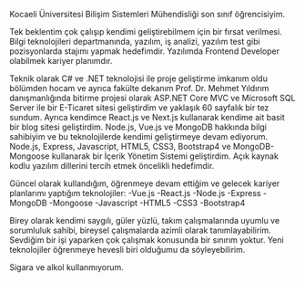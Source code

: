 Kocaeli Üniversitesi Bilişim Sistemleri Mühendisliği son sınıf öğrencisiyim.

Tek beklentim çok çalışıp kendimi geliştirebilmem için bir fırsat verilmesi. Bilgi teknolojileri departmanında, yazılım, iş analizi, yazılım test gibi pozisyonlarda stajımı yapmak hedefimdir. Yazılımda Frontend Developer olabilmek kariyer planımdır.

Teknik olarak C# ve .NET teknolojisi ile proje geliştirme imkanım oldu bölümden hocam ve ayrıca fakülte dekanım Prof. Dr. Mehmet Yıldırım danışmanlığında bitirme projesi olarak ASP.NET Core MVC ve Microsoft SQL Server ile bir E-Ticaret sitesi geliştirdim ve yaklaşık 60 sayfalık bir tez sundum. Ayrıca kendimce React.js ve Next.js kullanarak kendime ait basit bir blog sitesi geliştirdim. Node.js, Vue.js ve MongoDB hakkında bilgi sahibiyim ve bu teknolojilerde kendimi geliştirmeye devam ediyorum. Node.js, Express, Javascript, HTML5, CSS3, Bootstrap4 ve MongoDB-Mongoose kullanarak bir İçerik Yönetim Sistemi geliştirdim. Açık kaynak kodlu yazılım dillerini tercih etmek öncelikli hedefimdir.

Güncel olarak kullandığım, öğrenmeye devam ettiğim ve gelecek kariyer planlarımı yaptığım teknolojiler:
-Vue.js
-React.js
-Node.js
-Express
-MongoDB
-Mongoose
-Javascript
-HTML5
-CSS3
-Bootstrap4

Birey olarak kendimi saygılı, güler yüzlü, takım çalışmalarında uyumlu ve sorumluluk sahibi, bireysel çalışmalarda azimli olarak tanımlayabilirim. Sevdiğim bir işi yaparken çok çalışmak konusunda bir sınırım yoktur. Yeni teknolojiler öğrenmeye hevesli biri olduğumu da söyleyebilirim.

Sigara ve alkol kullanmıyorum.
